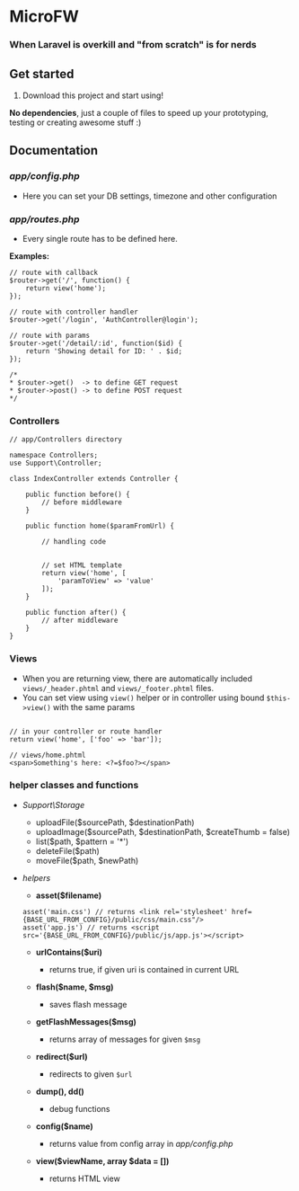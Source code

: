 # MicroFW
### When Laravel is overkill and "from scratch" is for nerds

## Get started

1. Download this project and start using! 

**No dependencies**,  just a couple of files to speed up your prototyping, testing or creating awesome stuff :) 

## Documentation

### *app/config.php*
- Here you can set your DB settings, timezone and other configuration  

### *app/routes.php* 
- Every single route has to be defined here.

**Examples:**

```
// route with callback
$router->get('/', function() {	
	return view('home');
});

// route with controller handler
$router->get('/login', 'AuthController@login');

// route with params
$router->get('/detail/:id', function($id) {	
	return 'Showing detail for ID: ' . $id;
});

/*
* $router->get()  -> to define GET request
* $router->post() -> to define POST request
*/
```

### Controllers

```
// app/Controllers directory

namespace Controllers;
use Support\Controller;

class IndexController extends Controller {

	public function before() {
		// before middleware
	}
	
	public function home($paramFromUrl) {

		// handling code


		// set HTML template
		return view('home', [
			'paramToView' => 'value'
		]);
	}

	public function after() {
		// after middleware
	}
}
```

### Views
- When you are returning view, there are automatically included `views/_header.phtml` and `views/_footer.phtml` files.
- You can set view using `view()` helper or in controller using bound `$this->view()` with the same params
```

// in your controller or route handler
return view('home', ['foo' => 'bar']);

// views/home.phtml
<span>Something's here: <?=$foo?></span>

```

### helper classes and functions

- *Support\Storage*
	- uploadFile($sourcePath, $destinationPath)
	- uploadImage($sourcePath, $destinationPath, $createThumb = false)
	- list($path, $pattern = '*')
	- deleteFile($path)
	- moveFile($path, $newPath)


- *helpers*
	- **asset($filename)**
	``` 
	asset('main.css') // returns <link rel='stylesheet' href={BASE_URL_FROM_CONFIG}/public/css/main.css"/>
	asset('app.js') // returns <script src='{BASE_URL_FROM_CONFIG}/public/js/app.js'></script>
	```
	- **urlContains($uri)**
		- returns true, if given uri is contained in current URL

	- **flash($name, $msg)**
		- saves flash message

	- **getFlashMessages($msg)**
		- returns array of messages for given `$msg`

	- **redirect($url)**
		- redirects to given `$url`

	- **dump(), dd()**
		- debug functions
			
	- **config($name)**
		- returns value from config array in *app/config.php*

	- **view($viewName, array $data = [])**
		- returns HTML view
